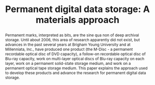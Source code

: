 ---
abstract: Permanent marks, interpreted as bits, are the sine qua non of deep archival
  storage. Until about 2006, this area of research apparently did not exist, but advances
  in the past several years at Brigham Young University and at Millenniata, Inc.,
  have produced one product (the M-Disc - a permanent recordable optical disc of DVD
  capacity), a follow-on recordable optical disc of Blu-ray capacity, work on multi-layer
  optical discs of Blu-ray capacity on each layer, work on a permanent solid-state
  storage medium, and work on a permanent optical tape storage medium. This paper
  explains the approach used to develop these products and advance the research for
  permanent digital data storage.
creators:
- Barry M. Lunt
- Robert Davis
- Douglas Hansen
- Matthew R. Linford
- Hao Wang
- John Dredge
date: null
document_url: https://services.phaidra.univie.ac.at/api/object/o:378053/download
grand_parent: iPRES
institutions: []
keywords:
- lisbon
landing_page_url: https://phaidra.univie.ac.at/o:378053
language: eng
layout: publication
license: CC BY-SA 2.0 AT
notes_url: null
parent: iPRES 2013
publication_type: paper
size: 680373
slides_url: null
source_name: iPRES
stream_url: null
title: 'Permanent digital data storage: A materials approach'
year: 2013
---